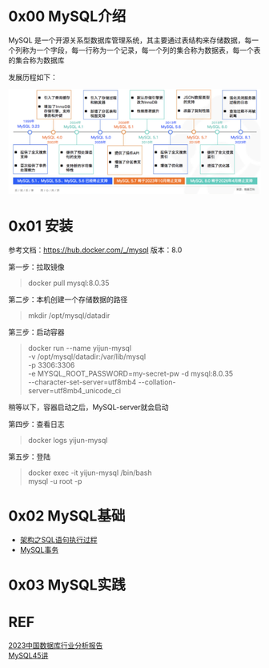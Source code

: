 # 0x00 MySQL介绍
MySQL 是一个开源关系型数据库管理系统，其主要通过表结构来存储数据，每一个列称为一个字段，每一行称为一个记录，每一个列的集合称为数据表，每一个表的集合称为数据库

发展历程如下：

![MySQL的发展历程](https://github.com/oneCoderMan/javastudy/blob/e4cfa533c6fc9666e8a2e50d452a960c1920a11d/notes/src/main/resources/mysql/pics/mysqlVersion.png)


# 0x01 安装
参考文档：https://hub.docker.com/_/mysql
版本：8.0

第一步：拉取镜像
>docker pull mysql:8.0.35

第二步：本机创建一个存储数据的路径
> mkdir /opt/mysql/datadir

第三步：启动容器
>docker run --name yijun-mysql \
-v /opt/mysql/datadir:/var/lib/mysql \
-p 3306:3306 \
-e MYSQL_ROOT_PASSWORD=my-secret-pw -d mysql:8.0.35 \
--character-set-server=utf8mb4 --collation-server=utf8mb4_unicode_ci

稍等以下，容器启动之后，MySQL-server就会启动

第四步：查看日志
> docker logs yijun-mysql

第五步：登陆
> docker exec -it yijun-mysql /bin/bash <br>
> mysql -u root -p
> 
> 

# 0x02 MySQL基础
* [架构之SQL语句执行过程](./arch.md)
* [MySQL事务](./tx.md)

# 0x03 MySQL实践

# REF
[2023中国数据库行业分析报告](https://www.cnblogs.com/modb/p/17754420.html) <br>
[MySQL45讲](https://funnylog.gitee.io/mysql45/)